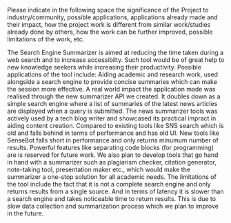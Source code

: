 Please indicate in the following space the significance of the Project to industry/community, possible applications, applications already made and their impact, how the project work is different from
similar work/studies already done by others, how the work can be further improved, possible limitations of the work, etc.

The Search Engine Summarizer is aimed at reducing the time taken during a web search and to increase accessibilty. Such tool would be of great help to new knowledge seekers while increasing their productivity. Possible applications of the tool include: Aiding academic and research work, used alongside a search engine to provide concise summaries which can make the session more effective. A real world impact the application made was realised through the new summarizer API we created. It doubles down as a simple search engine where a list of summaries of the latest news articles are displayed when a query is submitted. The news summarizer tools was actively used by a tech blog writer and showcased its practical impract in aiding content creation. Compared to existing tools like SNS search which is old and falls behind in terms of performance and has old UI.
New tools like SenseBot falls short in performance and only returns minumum number of results. Powerful features like separating code blocks (for programming) are is reserved for future work. We also plan to develop tools that go hand in hand with a summarizer such as plagiarism checker, citation generator, note-taking tool, presentation maker etc., which would make the summarizer a one-stop solution for all academic needs. The limitations of the tool include the fact that it is not a complete search engine and only returns results from a single source. And in terms of latency it is slower than a search engine and takes noticeable time to return results. This is due to slow data collection and summarization process which we plan to improve in the future.
